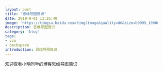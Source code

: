```yaml
---
layout: post
title: "思维导图简识"
date: 2019-9-01 13:26:40
image: 'https://timgsa.baidu.com/timg?image&quality=80&size=b9999_10000&sec=1567052365369&di=0312ebcfd4ff246fbd6d05167d0028b0&imgtype=0&src=http%3A%2F%2Fstatic.open-open.com%2Fnews%2FuploadImg%2F20150930%2F20150930102200_733.png'
description: 思维导图简识
category: 'blog'
tags:
- vim
- backspace
introduction: 思维导图简识
---
```


欢迎查看小明同学的博客[思维导图简识](https://victorfengming.github.io/2019/08/xmind/)




